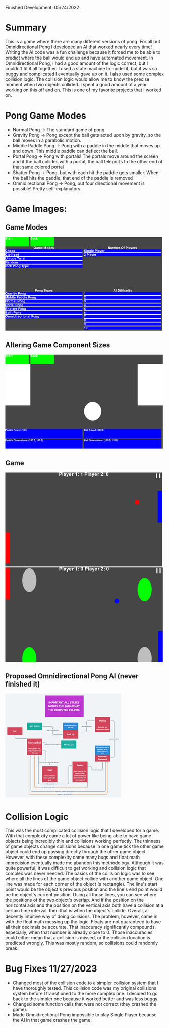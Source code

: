 Finished Development: 05/24/2022

# Summary
This is a game where there are many different versions of pong. For all but Omnidirectional Pong I developed an AI that
worked nearly every time! Writing the AI code was a fun challenge because it forced me to be able to predict where the ball
would end up and have automated movement. In Omnidirectional Pong, I had a good amount of the logic correct, but I couldn't fit it all
together. I used a state machine to model it, but it was so buggy and complicated I eventually gave up on it. I also used
some complex collision logic. The collision logic would allow me to know the precise moment when two objects collided.
I spent a good amount of a year working on this off and on. This is one of my favorite projects that I worked on.

# Pong Game Modes
- Normal Pong &rarr; The standard game of pong
- Gravity Pong &rarr; Pong except the ball gets acted upon by gravity, so the ball moves in a parabolic motion.
- Middle Paddle Pong &rarr; Pong with a paddle in the middle that moves up and down. This middle paddle can deflect the ball.
- Portal Pong &rarr; Pong with portals! The portals move around the screen and if the ball collides with a portal, the ball teleports to the other end of that same colored portal
- Shatter Pong &rarr; Pong, but with each hit the paddle gets smaller. When the ball hits the paddle, that end of the paddle is removed
- Omnidirectional Pong &rarr; Pong, but four directional movement is possible! Pretty self-explanatory.

# Game Images:
## Game Modes
![Game Modes](documentation/Game%20Modes.png)

## Altering Game Component Sizes
![Alter Sizes](documentation/Alter%20Sizes.png)

## Game
![Normal Pong](documentation/Normal%20Pong.png)
![Portal Pong](documentation/Portal%20Pong.png)

## Proposed Omnidirectional Pong AI (never finished it)
![Proposed Omnidirectional Pong AI](documentation/Omnidirectional%20Pong%20AI.png)

# Collision Logic
This was the most complicated collision logic that I developed for a game. With that complexity came a lot of power like
being able to have game objects being incredibly thin and collisions working perfectly. The thinness of game objects change
collisions because in one game tick the other game object could end up passing directly through the other game object.
However, with these complexity came many bugs and float math imprecision eventually made me abandon this methodology. Although
it was quite powerful, it was difficult to get working and collision logic that complex was never needed. The basics of the
collision logic was to see where all the lines of the game object collide with another game object. One line was made for
each corner of the object (a rectangle). The line's start point would be the object's previous position and the line's
end point would be the object's current position. Using all those lines, you can see where the positions of the two object's
overlap. And if the position on the horizontal axis and the position on the vertical axis both have a collision at a certain
time interval, then that is when the object's collide. Overall, a decently intuitive way of doing collisions. The problem,
however, came in with the float math messing up the logic. Floats are not guaranteed to have all their decimals be accurate.
That inaccuracy significantly compounds, especially, when that number is already close to 0. Those inaccuracies could either
mean that a collision is missed, or the collision location is predicted wrongly. This was mostly random, so collisions
could randomly break.

# Bug Fixes 11/27/2023
- Changed most of the collision code to a simpler collision system that I have thoroughly tested. This collision code was
my original collisions system before I transitioned to the more complex one. I decided to go back to the simpler one because
it worked better and was less buggy.
- Changed some function calls that were not correct (they crashed the game).
- Made Omnidirectional Pong impossible to play Single Player because the AI in that game crashes the game.
